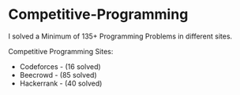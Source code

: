 # Competitive-Programming

I solved a Minimum of 135+ Programming Problems in different sites.

Competitive Programming Sites:

   * Codeforces   - (16 solved)
   * Beecrowd     - (85 solved)
   * Hackerrank   - (40 solved)
 
